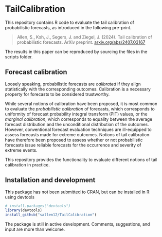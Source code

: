 # TailCalibration

This repository contains R code to evaluate the tail calibration of probabilistic forecasts, as introduced in the following pre-print.

> Allen, S., Koh, J., Segers, J. and Ziegel, J. (2024). 
> Tail calibration of probabilistic forecasts.
> ArXiv preprint.
> [arxiv.org/abs/2407.03167](https://arxiv.org/abs/2407.03167)

The results in this paper can be reproduced by sourcing the files in the scripts folder.

## Forecast calibration

Loosely speaking, probabilistic forecasts are _calibrated_ if they align statistically with the corresponding outcomes. Calibration is a necessary property for forecasts to be considered trustworthy. 

While several notions of calibration have been proposed, it is most common to evaluate the _probabilistic calibration_ of forecasts, which corresponds to uniformity of forecast probability integral transform (PIT) values, or the _marginal calibration_, which corresponds to equality between the average forecast distribution and the unconditional distribution of the outcomes. However, conventional forecast evaluation techniques are ill-equipped to assess forecasts made for extreme outcomes. Notions of tail calibration have therefore been proposed to assess whether or not probabilistic forecasts issue reliable forecasts for the occurrence and severity of extreme events.

This repository provides the functionality to evaluate different notions of tail calibration in practice.

## Installation and development

This package has not been submitted to CRAN, but can be installed in R using devtools
```r
# install.packages("devtools")
library(devtools)
install_github("sallen12/TailCalibration")
```
The package is still in active development. Comments, suggestions, and input are more than welcome.


